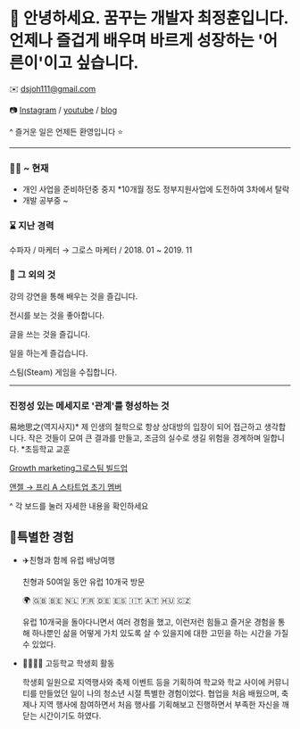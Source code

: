 # 👋 안녕하세요. **꿈꾸는 개발자** 최정훈입니다. 언제나 즐겁게 배우며 바르게 성장하는 '어른이'이고 싶습니다.


✉️ [dsjoh111@gmail.com](mailto:dsjoh111@gmail.com)

📷 [Instagram](https://www.instagram.com/jung_hun_ch/) / [youtube](https://www.youtube.com/channel/UCrHmsfcIE_fdbUAk5ZZ6GzQ?view_as=subscriber) / [blog](https://jjeoeom.com/blog1/)

^ 즐거운 일은 언제든 환영입니다 ⭐

---
<Profile/>



### 🤦🏻 ~ 현재 

- 개인 사업을 준비하던중 중지
*10개월 정도 정부지원사업에 도전하여 3차에서 탈락
- 개발 공부중 ~

### ⌛ 지난 경력

수파자 / 마케터 → 그로스 마케터 / 2018. 01 ~ 2019. 11

### 🎲 그 외의 것

강의 강연을 통해 배우는 것을 즐깁니다.

전시를 보는 것을 좋아합니다.

글을 쓰는 것을 즐깁니다.

일을 하는게 즐겁습니다.

스팀(Steam) 게임을 수집합니다.

---

### 진정성 있는 메세지로 '관계'를 형성하는 것

 易地思之(역지사지)* 제 인생의 철학으로 항상 상대방의 입장이 되어 접근하고 생각합니다. 작은 것들이 모여 큰 결과를 만들고, 조금의 실수로 생길 위험을 경계하며 일합니다. *초등학교 교훈

[Growth marketing그로스팀 빌드업](https://www.notion.so/Growth-marketing-d3eb3b0311c3454a8061d9ce9ffdcb76) 

[앤젤 → 프리 A 스타트업 초기  멤버 ](https://www.notion.so/A-398d4a15d83a4943aef0da7395bd1b55) 

^ 각 보드를 눌러 자세한 내용을 확인하세요



## 🧭특별한 경험

- ✈️친형과 함께 유럽 배낭여행

    친형과 50여일 동안 유럽 10개국 방문

    🌍  🇬🇧 🇧🇪 🇳🇱 🇫🇷 🇩🇪 🇪🇸 🇮🇹 🇦🇹 🇭🇺 🇨🇿

    유럽 10개국을 돌아다니면서 여러 경험을 했고, 이런저런 힘들고 즐거운 경험을 통해 하나뿐인 삶을 어떻게 가치 있도록 살 수 있을지에 대한 고민을 하는 시간을 가질 수 있었다.

- 👨‍👩‍👧‍👦 고등학교 학생회 활동

    학생회 일원으로 지역행사와 축제 이벤트 등을 기획하여 학교와 학교 사이에 커뮤니티를 만들었던 일이 나의 청소년 시절 특별한 경험이었다. 협업을 처음 배웠으며, 축제나 지역 행사에 참여하면서 처음 행사를 기획해보고 진행하면서 부족한 자신을 깨닫는 시간이기도 하였다.
